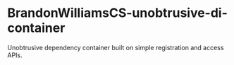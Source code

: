 # BrandonWilliamsCS-unobtrusive-di-container
Unobtrusive dependency container built on simple registration and access APIs.
